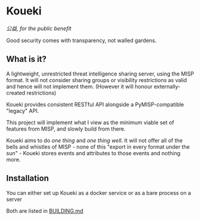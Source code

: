 # Koueki

*公益, for the public benefit*

Good security comes with transparency, not walled gardens.

## What is it?

A lightweight, unrestricted threat intelligence sharing server,
using the MISP format. It will not consider sharing groups or
visibility restrictions as valid and hence will not implement them.
(However it will honour externally-created restrictions)

Koueki provides consistent RESTful API alongside a PyMISP-compatible
"legacy" API.

This project will implement what I view as the minimum viable
set of features from MISP, and slowly build from there.

Koueki aims to do *one thing* and *one thing well*. It will not offer all
of the bells and whistles of MISP - none of this "export in every 
format under the sun" - Koueki stores events and attributes to those events
and nothing more.

## Installation

You can either set up Koueki as a docker service or as a bare process on a server

Both are listed in [BUILDING.md](./documentation/BUILDING.md)
